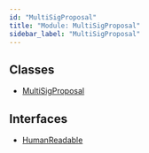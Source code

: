 ```yaml
---
id: "MultiSigProposal"
title: "Module: MultiSigProposal"
sidebar_label: "MultiSigProposal"
---
```


## Classes

- [MultiSigProposal](../../../../classes/API/Entities/MultiSigProposal/MultiSigProposal.md)

## Interfaces

- [HumanReadable](../../../../interfaces/API/Entities/MultiSigProposal/HumanReadable/HumanReadable.md)
